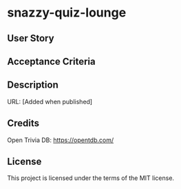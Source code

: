 # snazzy-quiz-lounge

## User Story 


## Acceptance Criteria


## Description


URL: [Added when published]


## Credits

Open Trivia DB: https://opentdb.com/


## License

This project is licensed under the terms of the MIT license.
